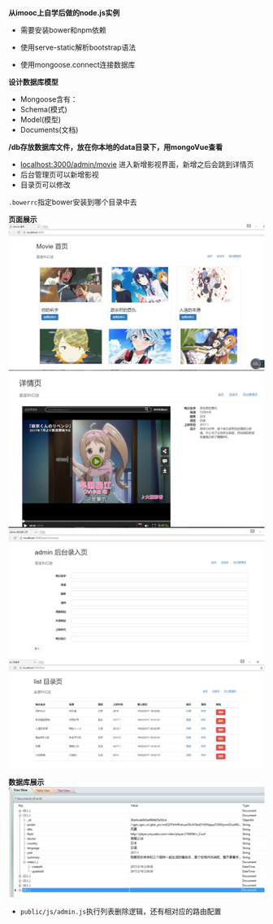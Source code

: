 __从imooc上自学后做的node.js实例__
- 需要安装bower和npm依赖

- 使用serve-static解析bootstrap语法
- 使用mongoose.connect连接数据库

__设计数据库模型__
- Mongoose含有：
- Schema(模式)
- Model(模型)
- Documents(文档)

__/db存放数据库文件，放在你本地的data目录下，用mongoVue查看__

- [localhost:3000/admin/movie](#) 进入新增影视界面，新增之后会跳到详情页
- 后台管理页可以新增影视
- 目录页可以修改

`.bowerrc`指定bower安装到哪个目录中去

__页面展示__
![image](https://raw.githubusercontent.com/liuqiuchen/Node-Movie/master/showImg/s01.png)
![image](https://raw.githubusercontent.com/liuqiuchen/Node-Movie/master/showImg/s02.png)
![image](https://raw.githubusercontent.com/liuqiuchen/Node-Movie/master/showImg/s03.png)
![image](https://raw.githubusercontent.com/liuqiuchen/Node-Movie/master/showImg/s04.png)

__数据库展示__
![image](https://raw.githubusercontent.com/liuqiuchen/Node-Movie/master/showImg/s05.png)

- `public/js/admin.js`执行列表删除逻辑，还有相对应的路由配置